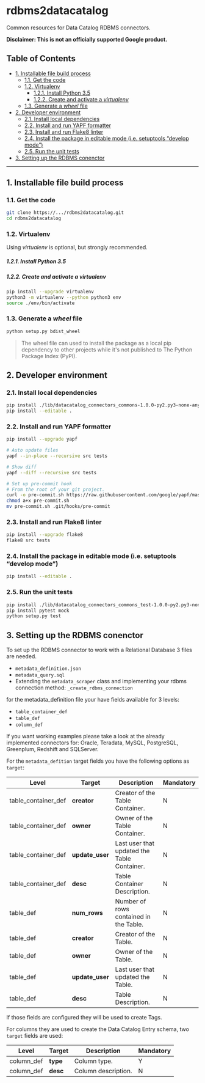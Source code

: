 # rdbms2datacatalog

Common resources for Data Catalog RDBMS connectors.

**Disclaimer: This is not an officially supported Google product.**

<!--
  ⚠️ DO NOT UPDATE THE TABLE OF CONTENTS MANUALLY ️️⚠️
  run `npx markdown-toc -i README.md`.

  Please stick to 80-character line wraps as much as you can.
-->

## Table of Contents

<!-- toc -->

- [1. Installable file build process](#1-installable-file-build-process)
  * [1.1. Get the code](#11-get-the-code)
  * [1.2. Virtualenv](#12-virtualenv)
      - [1.2.1. Install Python 3.5](#121-install-python-35)
      - [1.2.2. Create and activate a *virtualenv*](#122-create-and-activate-a-virtualenv)
  * [1.3. Generate a *wheel* file](#13-generate-a-wheel-file)
- [2. Developer environment](#2-developer-environment)
  * [2.1. Install local dependencies](#21-install-local-dependencies)
  * [2.2. Install and run YAPF formatter](#22-install-and-run-yapf-formatter)
  * [2.3. Install and run Flake8 linter](#23-install-and-run-flake8-linter)
  * [2.4. Install the package in editable mode (i.e. setuptools “develop mode”)](#24-install-the-package-in-editable-mode-ie-setuptools-develop-mode)
  * [2.5. Run the unit tests](#25-run-the-unit-tests)
- [3. Setting up the RDBMS conenctor](#3-setting-up-the-rdbms-conenctor)

<!-- tocstop -->

-----

## 1. Installable file build process

### 1.1. Get the code

````bash
git clone https://.../rdbms2datacatalog.git
cd rdbms2datacatalog
````

### 1.2. Virtualenv

Using *virtualenv* is optional, but strongly recommended.

##### 1.2.1. Install Python 3.5

##### 1.2.2. Create and activate a *virtualenv*

```bash
pip install --upgrade virtualenv
python3 -m virtualenv --python python3 env
source ./env/bin/activate
```

### 1.3. Generate a *wheel* file

```bash
python setup.py bdist_wheel
```

> The wheel file can used to install the package as a local pip dependency to
> other projects while it's not published to The Python Package Index (PyPI).

## 2. Developer environment

### 2.1. Install local dependencies

```bash
pip install ./lib/datacatalog_connectors_commons-1.0.0-py2.py3-none-any.whl
pip install --editable .
```

### 2.2. Install and run YAPF formatter

```bash
pip install --upgrade yapf

# Auto update files
yapf --in-place --recursive src tests

# Show diff
yapf --diff --recursive src tests

# Set up pre-commit hook
# From the root of your git project.
curl -o pre-commit.sh https://raw.githubusercontent.com/google/yapf/master/plugins/pre-commit.sh
chmod a+x pre-commit.sh
mv pre-commit.sh .git/hooks/pre-commit
```

### 2.3. Install and run Flake8 linter

```bash
pip install --upgrade flake8
flake8 src tests
```

### 2.4. Install the package in editable mode (i.e. setuptools “develop mode”)

```bash
pip install --editable .
```

### 2.5. Run the unit tests

```bash
pip install ./lib/datacatalog_connectors_commons_test-1.0.0-py2.py3-none-any.whl
pip install pytest mock
python setup.py test
```

## 3. Setting up the RDBMS conenctor
To set up the RDBMS connector to work with a Relational Database 3 files are needed.
* `metadata_definition.json`
* `metadata_query.sql`
* Extending the `metadata_scraper` class and implementing your rdbms connection method: `_create_rdbms_connection`

for the metadata_definition file your have fields available for 3 levels:
* `table_container_def`
* `table_def`
* `column_def`

If you want working examples please take a look at the already implemented connectors for: Oracle, Teradata, MySQL,
PostgreSQL, Greenplum, Redshift and SQLServer.

For the `metadata_defition` target fields you have the following options as `target`:

| Level               | Target          | Description                                 | Mandatory | 
| ---                 | ---             | ---                                         | ---       | 
| table_container_def | **creator**     | Creator of the Table Container.             |  N        |
| table_container_def | **owner**       | Owner of the Table Container.               |  N        | 
| table_container_def | **update_user** | Last user that updated the Table Container. |  N        | 
| table_container_def | **desc**        | Table Container Description.                |  N        | 
| table_def           | **num_rows**    | Number of rows contained in the Table.      |  N        | 
| table_def           | **creator**     | Creator of the Table.                       |  N        | 
| table_def           | **owner**       | Owner of the Table.                         |  N        | 
| table_def           | **update_user** | Last user that updated the Table.           |  N        | 
| table_def           | **desc**        | Table Description.                          |  N        | 


If those fields are configured they will be used to create Tags.


For columns they are used to create the Data Catalog Entry schema, two `target` fields are used:

| Level      | Target   | Description         | Mandatory | 
| ---        | ---      | ---                 | ---       |  
| column_def | **type** | Column type.        |  Y        | 
| column_def | **desc** | Column description. |  N        |